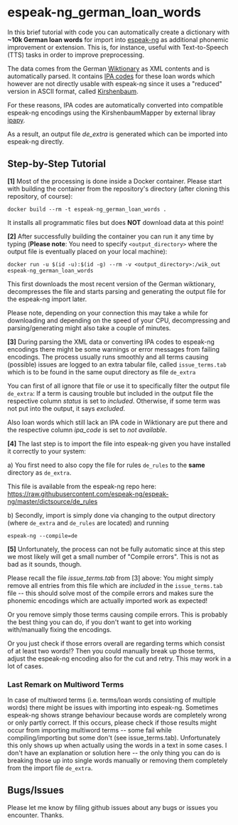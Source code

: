 # espeak-ng_german_loan_words

In this brief tutorial with code you can automatically create a dictionary with **~10k German loan words** for import into [espeak-ng](https://en.wikipedia.org/wiki/ESpeak#eSpeak_NG) 
as additional phonemic improvement or extension. This is, for instance, useful with Text-to-Speech (TTS) tasks in order to improve preprocessing.

The data comes from the German [Wiktionary](https://de.wiktionary.org/wiki/Wiktionary:Hauptseite) as XML contents and
is automatically parsed. It contains [IPA codes](https://en.wikipedia.org/wiki/International_Phonetic_Alphabet) for these loan words which however are not
directly usable with espeak-ng since it uses a "reduced" version in ASCII format, called [Kirshenbaum](https://en.wikipedia.org/wiki/Kirshenbaum).

For these reasons, IPA codes are automatically converted into compatible espeak-ng encodings using the KirshenbaumMapper by external libray [ipapy](https://pypi.org/project/ipapy).

As a result, an output file *de_extra* is generated which can be imported into espeak-ng directly.

## Step-by-Step Tutorial

**[1]** Most of the processing is done inside a Docker container. Please start with building the container from the repository's directory (after cloning this repository, of course):

```
docker build --rm -t espeak-ng_german_loan_words .
```

It installs all programmatic files but does **NOT** download data at this point!

**[2]** After successfully building the container you can run it any time by typing (**Please note**: You need to specify `<output_directory>` 
where the output file is eventually placed on your local machine):

```
docker run -u $(id -u):$(id -g) --rm -v <output_directory>:/wik_out espeak-ng_german_loan_words
```

This first downloads the most recent version of the German wiktionary, decompresses the file and
starts parsing and generating the output file for the espeak-ng import later.

Please note, depending on your connection this may take a while for downloading and depending on
the speed of your CPU, decompressing and parsing/generating might also take a couple of minutes.

**[3]** During parsing the XML data or converting IPA codes to espeak-ng encodings there might be
some warnings or error messages from failing encodings. The process usually runs smoothly and all
terms causing (possible) issues are logged to an extra tabular file, called `issue_terms.tab` which is to be
found in the same ouput directory as file `de_extra`

You can first of all ignore that file or use it to specifically filter the output file `de_extra`: If a term is
causing trouble but included in the output file the respective column *status* is set to *included*.
Otherwise, if some term was not put into the output, it says *excluded*.

Also loan words which still lack an IPA code in Wiktionary are put there and the respective column *ipa_code*
is set to *not available*.

**[4]** The last step is to import the file into espeak-ng given you have installed it correctly to your system:

a) You first need to also copy the file for rules `de_rules` to the **same** directory as `de_extra`.

This file is available from the espeak-ng repo here: https://raw.githubusercontent.com/espeak-ng/espeak-ng/master/dictsource/de_rules

b) Secondly, import is simply done via changing to the output directory (where `de_extra` and `de_rules` are located)
and running

```espeak-ng --compile=de```

**[5]** Unfortunately, the process can not be fully automatic since at this step we most likely will get a small number of "Compile errors".
This is not as bad as it sounds, though.

Please recall the file *issue_terms.tab* from [3] above: You might simply remove all entries from this file which are *included* in the
`issue_terms.tab` file -- this should solve most of the compile errors and makes sure the phonemic encodings which are actually imported work as expected!

Or you remove simply those terms causing compile errors. 
This is probably the best thing you can do, if you don't want to get into working with/manually fixing the encodings.

Or you just check if those errors overall are regarding terms which consist of at least two words!? Then you could manually break up those terms, adjust
the espeak-ng encoding also for the cut and retry. This may work in a lot of cases.

### Last Remark on Multiword Terms

In case of multiword terms (i.e. terms/loan words consisting of multiple words) there might be issues
with importing into espeak-ng. Sometimes espeak-ng shows strange behaviour because words are completely wrong or only partly correct.
If this occurs, please check if those results might occur from importing multiword terms -- some fail while compiling/importing but some don't (see issue_terms.tab).
Unfortunately this only shows up when actually using the words in a text in some cases. I don't have an explanation or solution here -- the
only thing you can do is breaking those up into single words manually or removing them completely from the import file `de_extra`.

## Bugs/Issues

Please let me know by filing github issues about any bugs or issues you encounter. Thanks.